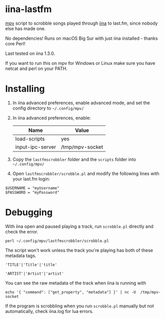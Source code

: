 # iina-lastfm
[mpv](https://github.com/mpv-player/mpv) script to scrobble songs played through [iina](https://github.com/iina/iina) to last.fm, since nobody else has made one.

No dependencies! Runs on macOS Big Sur with just iina installed - thanks core Perl!

Last tested on iina 1.3.0.

If you want to run this on mpv for Windows or Linux make sure you have netcat and perl on your PATH.

# Installing 

1. In iina advanced preferences, enable advanced mode, and set the config directory to `~/.config/mpv/`

2. In iina advanced preferences, enable:

    | Name      | Value |
    | ----------- | ----------- |
    | load-scripts| yes       |
    | input-ipc-server   | /tmp/mpv-socket       |

3. Copy the `lastfmscrobbler` folder and the `scripts` folder into `~/.config/mpv/`

4. Open `lastfmscrobbler/scrobble.pl` and modify the following lines with your last.fm login:
```
$USERNAME = "myUsername"
$PASSWORD = "myPassword"
```


# Debugging
With iina open and paused playing a track, run `scrobble.pl` directly and check the error.

 `perl ~/.config/mpv/lastfmscrobbler/scrobble.pl`

The script won't work unless the track you're playing has both of these metadata tags.

`'TITLE'|'Title'|'title'`

`'ARTIST'|'Artist'|'artist'` 

You can see the raw metadata of the track when iina is running with

```echo '{ "command": ["get_property", "metadata"] }' | nc -U  /tmp/mpv-socket```

If the program is scrobbling when you run `scrobble.pl` manually but not automatically, check iina.log for lua errors.
